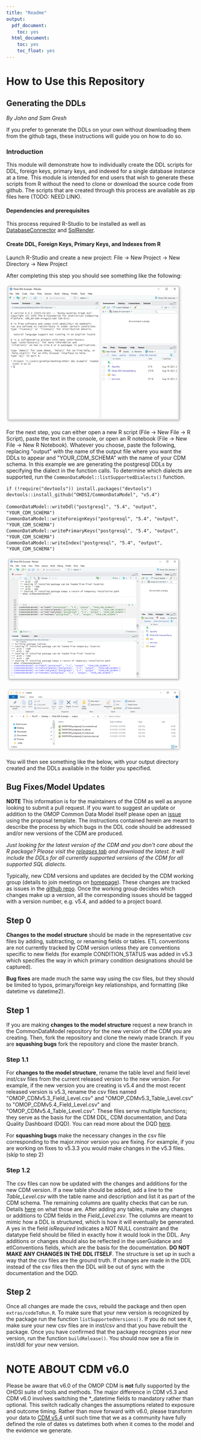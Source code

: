 ```yaml
---
title: "Readme"
output:
  pdf_document:
    toc: yes
  html_document:
    toc: yes
    toc_float: yes
---
```


# How to Use this Repository

## Generating the DDLs
*By John and Sam Gresh*

If you prefer to generate the DDLs on your own without downloading them from the github tags, these instructions will guide you on how to do so.

### Introduction

This module will demonstrate how to individually create the DDL scripts for DDL, foreign keys, primary keys, and indexed for a single database instance at a time.  This module is intended for end users that wish to generate these scripts from R without the need to clone or download the source code from github.  The scripts that are created through this process are available as zip files here (TODO: NEED LINK).  

#### Dependencies and prerequisites

This process required R-Studio to be installed as well as [DatabaseConnector](https://github.com/ohdsi/DatabaseConnector) and [SqlRender](https://github.com/ohdsi/SqlRender). 

#### Create DDL, Foreign Keys, Primary Keys, and Indexes from R

Launch R-Studio and create a new project: File -> New Project -> New Directory -> New Project

After completing this step you should see something like the following:

![](docs/images/rexample1.png)

For the next step, you can either open a new R script (File -> New File -> R Script), paste the text in the console, or open an R notebook (File -> New File -> New R Notebook). Whatever you choose, paste the following, replacing "output" with the name of the output file where you want the DDLs to appear and "YOUR_CDM_SCHEMA" with the name of your CDM schema. In this example we are generating the postgresql DDLs by specifying the dialect in the function calls. To determine which dialects are supported, run the `CommonDataModel::listSupportedDialects()` function.

```{r}
if (!require("devtools")) install.packages("devtools")
devtools::install_github("OHDSI/CommonDataModel", "v5.4")

CommonDataModel::writeDdl("postgresql", "5.4", "output", "YOUR_CDM_SCHEMA")
CommonDataModel::writeForeignKeys("postgresql", "5.4", "output", "YOUR_CDM_SCHEMA")
CommonDataModel::writePrimaryKeys("postgresql", "5.4", "output", "YOUR_CDM_SCHEMA")
CommonDataModel::writeIndex("postgresql", "5.4", "output", "YOUR_CDM_SCHEMA")

```

![](docs/images/rexample2.png)

![](docs/images/rexample3.png)

You will then see something like the below, with your output directory created and the DDLs available in the folder you specified. 

## Bug Fixes/Model Updates

**NOTE** This information is for the maintainers of the CDM as well as anyone looking to submit a pull request. If you want to suggest an update or addition to the OMOP Common Data Model itself please open an [issue](https://github.com/OHDSI/CommonDataModel/issues) using the proposal template. The instructions contained herein are meant to describe the process by which bugs in the DDL code should be addressed and/or new versions of the CDM are produced. 

*Just looking for the latest version of the CDM and you don't care about the R package? Please visit the [releases tab](https://github.com/OHDSI/CommonDataModel/tags) and download the latest. It will include the DDLs for all currently supported versions of the CDM for all supported SQL dialects.* 

Typically, new CDM versions and updates are decided by the CDM working group (details to join meetings on [homepage](https://ohdsi.github.io/CommonDataModel/)). These changes are tracked as issues in the [github repo](https://github.com/OHDSI/CommonDataModel/issues). Once the working group decides which changes make up a version, all the corresponding issues should be tagged with a version number, e.g. v5.4, and added to a project board. 

## Step 0

**Changes to the model structure** should be made in the representative csv files by adding, subtracting, or renaming fields or tables. ETL conventions are not currently tracked by CDM version unless they are conventions specific to new fields (for example CONDITION_STATUS was added in v5.3 which specifies the way in which primary condition designations should be captured). 

**Bug fixes** are made much the same way using the csv files, but they should be limited to typos, primary/foreign key relationships, and formatting (like datetime vs datetime2). 

## Step 1

If you are making **changes to the model structure** request a new branch in the CommonDataModel repository for the new version of the CDM you are creating. Then, fork the repository and clone the newly made branch. If you are **squashing bugs** fork the repository and clone the master branch.

### Step 1.1 
For **changes to the model structure**, rename the table level and field level inst/csv files from the current released version to the new version. For example, if the new version you are creating is v5.4 and the most recent released version is v5.3, rename the csv files named "OMOP_CDMv5.3_Field_Level.csv" and "OMOP_CDMv5.3_Table_Level.csv" to "OMOP_CDMv5.4_Field_Level.csv" and "OMOP_CDMv5.4_Table_Level.csv". These files serve multiple functions; they serve as the basis for the CDM DDL, CDM documentation, and Data Quality Dashboard (DQD). You can read more about the DQD [here](https://ohdsi.github.io/DataQualityDashboard/index.html). 

For **squashing bugs** make the necessary changes in the csv file corresponding to the major.minor version you are fixing. For example, if you are working on fixes to v5.3.3 you would make changes in the v5.3 files. (skip to step 2)

### Step 1.2
The csv files can now be updated with the changes and additions for the new CDM version. If a new table should be added, add a line to the *Table_Level.csv* with the table name and description and list it as part of the CDM schema. The remaining columns are quality checks that can be run. Details [here](https://ohdsi.github.io/DataQualityDashboard/index.html) on what those are. After adding any tables, make any changes or additions to CDM fields in the *Field_Level.csv*. The columns are meant to mimic how a DDL is structured, which is how it will eventually be generated. A yes in the field *isRequired* indicates a NOT NULL constraint and the datatype field should be filled in exactly how it would look in the DDL. Any additions or changes should also be reflected in the userGuidance and etlConventions fields, which are the basis for the documentation. **DO NOT MAKE ANY CHANGES IN THE DDL ITSELF**. The structure is set up in such a way that the csv files are the ground truth. If changes are made in the DDL instead of the csv files then the DDL will be out of sync with the documentation and the DQD. 

## Step 2
Once all changes are made the csvs, rebuild the package and then open `extras/codeToRun.R`. To make sure that your new version is recognized by the package run the function `listSupportedVersions()`. If you do not see it, make sure your new csv files are in inst/csv and that you have rebuilt the package. Once you have confirmed that the package recognizes your new version, run the function `buildRelease()`. You should now see a file in inst/ddl for your new version. 

**NOTE ABOUT CDM v6.0**
====================

Please be aware that v6.0 of the OMOP CDM is **not** fully supported by the OHDSI suite of tools and methods. The major difference in CDM v5.3 and CDM v6.0 involves switching the \*_datetime fields to mandatory rather than optional. This switch radically changes the assumptions related to exposure and outcome timing. Rather than move forward with v6.0, please transform your data to [CDM v5.4](https://github.com/OHDSI/CommonDataModel/releases/tag/v5.4) until such time that we as a community have fully defined the role of dates vs datetimes both when it comes to the model and the evidence we generate. 

